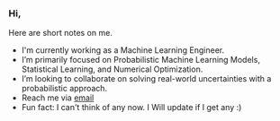 ### Hi, 
Here are short notes on me.


- I'm currently working as a Machine Learning Engineer.
- I’m primarily focused on Probabilistic Machine Learning Models, Statistical Learning, and Numerical Optimization.
- I’m looking to collaborate on solving real-world uncertainties with a probabilistic approach. 
- Reach me via [email](aditigajurel32@gmail.com)
- Fun fact: I can't think of any now. I Will update if I get any :)

